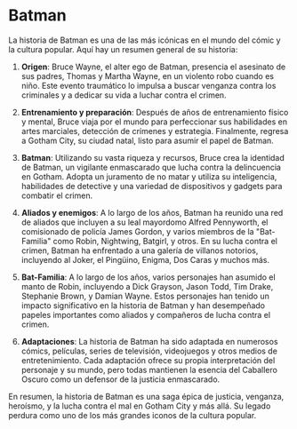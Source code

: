 # Batman
La historia de Batman es una de las más icónicas en el mundo del cómic y la cultura popular. Aquí hay un resumen general de su historia:

1. **Origen**: Bruce Wayne, el alter ego de Batman, presencia el asesinato de sus padres, Thomas y Martha Wayne, en un violento robo cuando es niño. Este evento traumático lo impulsa a buscar venganza contra los criminales y a dedicar su vida a luchar contra el crimen.

2. **Entrenamiento y preparación**: Después de años de entrenamiento físico y mental, Bruce viaja por el mundo para perfeccionar sus habilidades en artes marciales, detección de crímenes y estrategia. Finalmente, regresa a Gotham City, su ciudad natal, listo para asumir el papel de Batman.

3. **Batman**: Utilizando su vasta riqueza y recursos, Bruce crea la identidad de Batman, un vigilante enmascarado que lucha contra la delincuencia en Gotham. Adopta un juramento de no matar y utiliza su inteligencia, habilidades de detective y una variedad de dispositivos y gadgets para combatir el crimen.

4. **Aliados y enemigos**: A lo largo de los años, Batman ha reunido una red de aliados que incluyen a su leal mayordomo Alfred Pennyworth, el comisionado de policía James Gordon, y varios miembros de la "Bat-Familia" como Robin, Nightwing, Batgirl, y otros. En su lucha contra el crimen, Batman ha enfrentado a una galería de villanos notorios, incluyendo al Joker, el Pingüino, Enigma, Dos Caras y muchos más.

5. **Bat-Familia**: A lo largo de los años, varios personajes han asumido el manto de Robin, incluyendo a Dick Grayson, Jason Todd, Tim Drake, Stephanie Brown, y Damian Wayne. Estos personajes han tenido un impacto significativo en la historia de Batman y han desempeñado papeles importantes como aliados y compañeros de lucha contra el crimen.

6. **Adaptaciones**: La historia de Batman ha sido adaptada en numerosos cómics, películas, series de televisión, videojuegos y otros medios de entretenimiento. Cada adaptación ofrece su propia interpretación del personaje y su mundo, pero todas mantienen la esencia del Caballero Oscuro como un defensor de la justicia enmascarado.

En resumen, la historia de Batman es una saga épica de justicia, venganza, heroísmo, y la lucha contra el mal en Gotham City y más allá. Su legado perdura como uno de los más grandes iconos de la cultura popular.
